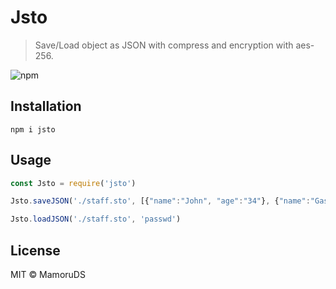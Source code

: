# Jsto
> Save/Load object as JSON with compress and encryption with aes-256.

![npm](https://img.shields.io/npm/v/jsto.svg?style=flat-square)

## Installation
```shell
npm i jsto
```

## Usage
```javascript
const Jsto = require('jsto')

Jsto.saveJSON('./staff.sto', [{"name":"John", "age":"34"}, {"name":"Gaston", "age":"28"}], 'passwd')

Jsto.loadJSON('./staff.sto', 'passwd')
```

## License
MIT © MamoruDS